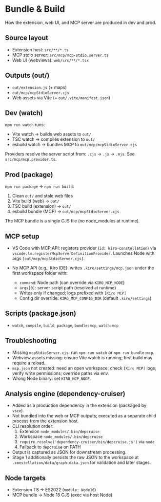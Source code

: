 # Bundle & Build

How the extension, web UI, and MCP server are produced in dev and prod.

## Source layout

- Extension host: `src/**/*.ts`
- MCP stdio server: `src/mcp/mcp-stdio.server.ts`
- Web UI (webviews): `web/src/**/*.tsx`

## Outputs (out/)

- `out/extension.js` (+ maps)
- `out/mcp/mcpStdioServer.cjs`
- Web assets via Vite (+ `out/.vite/manifest.json`)

## Dev (watch)

`npm run watch` runs:

- Vite watch → builds web assets to `out/`
- TSC watch → compiles extension to `out/`
- esbuild watch → bundles MCP to `out/mcp/mcpStdioServer.cjs`

Providers resolve the server script from: `.cjs` → `.js` → `.mjs`. See `src/mcp/mcp.provider.ts`.

## Prod (package)

`npm run package` → `npm run build`:

1) Clean `out/` and stale web files
2) Vite build (web) → `out/`
3) TSC build (extension) → `out/`
4) esbuild bundle (MCP) → `out/mcp/mcpStdioServer.cjs`

The MCP bundle is a single CJS file (no node_modules at runtime).

## MCP setup

- VS Code with MCP API: registers provider (`id: kiro-constellation`) via `vscode.lm.registerMcpServerDefinitionProvider`. Launches Node with args `[out/mcp/mcpStdioServer.cjs]`.
- No MCP API (e.g., Kiro IDE): writes `.kiro/settings/mcp.json` under the first workspace folder with:

  - `command`: Node path (can override via `KIRO_MCP_NODE`)
  - `args[0]`: server script path (resolved at runtime)
  - Writes only if changed; logs prefixed with `[Kiro MCP]`
  - Config dir override: `KIRO_MCP_CONFIG_DIR` (default `.kiro/settings`)

## Scripts (package.json)

- `watch`, `compile`, `build`, `package`, `bundle:mcp`, `watch:mcp`

## Troubleshooting

- Missing `mcpStdioServer.cjs`: run `npm run watch` or `npm run bundle:mcp`.
- Webview assets missing: ensure Vite watch is running; first build may require a reload.
- `mcp.json` not created: need an open workspace; check `[Kiro MCP]` logs; verify write permissions; override paths via env.
- Wrong Node binary: set `KIRO_MCP_NODE`.

## Analysis engine (dependency-cruiser)

- Added as a production dependency in the extension (packaged by `vsce`).
- Not bundled into the web or MCP outputs; executed as a separate child process from the extension host.
- CLI resolution order:
  1) Extension `node_modules/.bin/depcruise`
  2) Workspace `node_modules/.bin/depcruise`
  3) `require.resolve('dependency-cruiser/bin/depcruise.js')` via `node`
  4) Fallback to `depcruise` on PATH
- Output is captured as JSON for downstream processing.
- Stage 1 additionally persists the raw JSON to the workspace at `.constellation/data/graph-data.json` for validation and later stages.

## Node targets

- Extension TS → ES2022 (`module: Node16`)
- MCP bundle → Node 18 CJS (exec via host Node)
